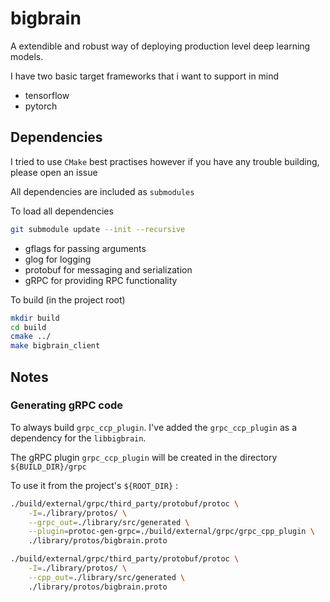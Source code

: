 # bigbrain

A extendible and robust way of deploying production level deep learning models.

I have two basic target frameworks that i want to support in mind

* tensorflow 
* pytorch

## Dependencies

I tried to use ```CMake``` best practises however if you have any trouble building, please open an issue

All dependencies are included as ```submodules```

To load all dependencies

```bash
git submodule update --init --recursive
```

* gflags for passing arguments
* glog for logging
* protobuf for messaging and serialization
* gRPC for providing RPC functionality

To build (in the project root)

```bash
mkdir build
cd build
cmake ../
make bigbrain_client
```

## Notes

### Generating gRPC code

To always build ```grpc_ccp_plugin```. I've added the ```grpc_ccp_plugin``` as a dependency for the ```libbigbrain```.

The gRPC plugin ```grpc_ccp_plugin``` will be created in the directory ```${BUILD_DIR}/grpc``` 

To use it from the project's ```${ROOT_DIR}``` : 

```bash
./build/external/grpc/third_party/protobuf/protoc \
    -I=./library/protos/ \
    --grpc_out=./library/src/generated \
    --plugin=protoc-gen-grpc=./build/external/grpc/grpc_cpp_plugin \
    ./library/protos/bigbrain.proto

./build/external/grpc/third_party/protobuf/protoc \
    -I=./library/protos/ \
    --cpp_out=./library/src/generated \
    ./library/protos/bigbrain.proto
```
